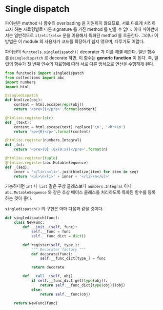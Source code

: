 # Single dispatch

파이썬은 method 나 함수의 overloading 을 지원하지 않으므로, 서로 
다르게 처리하고자 하는 자료형별로 다른 signature 를 가진 method 를 
만들 수 없다. 이때 파이썬에서는 일반적으로 `if/elif/else` 문을 이용해서 
특화된 method 를 호출한다. 그러나 이 방법은 이 module 의 사용자가 코드를 
확장하기 쉽지 않으며, 다루기도 어렵다. 

파이썬의 `functools.singledispatch()` decorater 가 이를 해결 해준다. 
일반 함수를 `@singledispatch` 로 decorate 하면, 이 함수는 **generic function** 
이 된다. 즉, 일련의 함수가 첫 번째 인수의 자료형에 따라 서로 다른 방식으로 연산을 
수행하게 된다.

```python
from functools import singledispatch
from collections import abc
import numbers
import html

@singledispatch
def htmlize(obj):
    content = html.escape(repr(obj))
    return '<pre>{}</pre>'.format(content)

@htmlize.register(str)
def _(text):
    content = html.escape(text).replace('\n', '<br>\n')
    return '<p>{0}</p>'.format(content)

@htmlize.register(numbers.Integral)
def _(n):
    return '<pre>{0} (0x{0:x})</pre>'.format(n)

@htmlize.register(tuple)
@htmlize.register(abc.MutableSequence)
def _(seq):
    inner = '</li>\n<li>'.join(htmlize(item) for item in seq)
    return '<ul>\n<li>' + inner + '</li>\n</ul>'
```

가능하다면 `int` 나 `list` 같은 구상 클래스보다 `numbers.Integral` 이나 
`abc.MutableSequence` 와 같은 추상 베이스 클래스를 처리하도록 특화된 함수를 
등록하는 것이 좋다. 

`singledispatch()` 의 구현은 아마 다음과 같을 것이다. 

```python
def singledispatch(func):
    class NewFunc:
        def __init__(self, func):
            self.__func = func
            self.__func_dict = dict()

        def register(self, type_):
            """ Decorater factory """
            def decorate(func):
                self.__func_dict[type_] = func

            return decorate

        def __call__(self, obj)
            if self.__func_dict.get(type(obj)):
                return self.__func_dict[type(obj)](obj)
            else:
                return self.__func(obj)

    return NewFunc(func)
```
